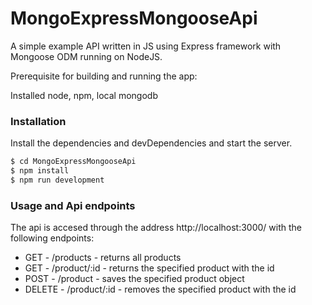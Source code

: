# MongoExpressMongooseApi
A simple example API written in JS using Express framework with Mongoose ODM running on NodeJS.

Prerequisite for building and running the app:

Installed node, npm, local mongodb

### Installation


Install the dependencies and devDependencies and start the server.

```sh
$ cd MongoExpressMongooseApi
$ npm install
$ npm run development
```

### Usage and Api endpoints

The api is accesed through the address http://localhost:3000/ with the following endpoints:

* GET - /products - returns all products
*  GET - /product/:id - returns the specified product with the id
* POST - /product - saves the specified product object
* DELETE - /product/:id - removes the specified product with the id